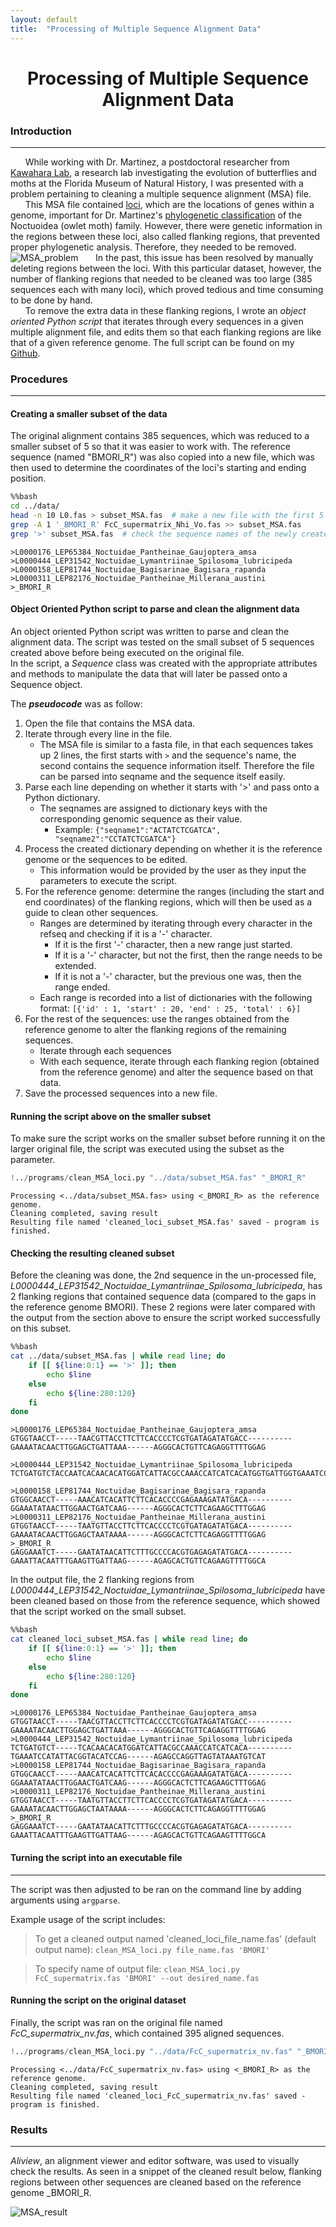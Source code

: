 ```yaml
---
layout: default
title:  "Processing of Multiple Sequence Alignment Data"
---
```

<h1><center>Processing of Multiple Sequence Alignment Data</center></h1>  

### Introduction
---------------------------------------------------------------
&nbsp;&nbsp;&nbsp;&nbsp;&nbsp;&nbsp;While working with Dr. Martinez, a postdoctoral researcher from <a href="https://www.floridamuseum.ufl.edu/kawahara-lab/" target="_blank">Kawahara Lab</a>, a research lab investigating the evolution of butterflies and moths at the Florida Museum of Natural History, I was presented with a problem pertaining to cleaning a multiple sequence alignment (MSA) file.   
&nbsp;&nbsp;&nbsp;&nbsp;&nbsp;&nbsp;This MSA file contained <a href="https://www.genome.gov/genetics-glossary/Locus" target="_blank">loci</a>, which are the locations of genes within a genome, important for Dr. Martinez's <a href="https://bio.libretexts.org/Bookshelves/Introductory_and_General_Biology/Book%3A_Introductory_Biology_(CK-12)/05%3A_Evolution/5.12%3A_Phylogenetic_Classification" target="_blank">phylogenetic classification</a> of the Noctuoidea (owlet moth) family. However, there were genetic information in the regions between these loci, also called flanking regions, that prevented proper phylogenetic analysis. Therefore, they needed to be removed.   
![MSA_problem](/assets/img/process_MSA_problem.png)
&nbsp;&nbsp;&nbsp;&nbsp;&nbsp;&nbsp;In the past, this issue has been resolved by manually deleting regions between the loci. With this particular dataset, however, the number of flanking regions that needed to be cleaned was too large (385 sequences each with many loci), which proved tedious and time consuming to be done by hand.  
&nbsp;&nbsp;&nbsp;&nbsp;&nbsp;&nbsp;To remove the extra data in these flanking regions, I wrote an *object oriented Python script* that iterates through every sequences in a given multiple alignment file, and edits them so that each flanking regions are like that of a given reference genome. The full script can be found on my <a href="https://github.com/nhwivo/clean-MSA-loci/blob/main/clean_MSA_loci.py" target="_blank">Github</a>.

### Procedures
---------------------------------------------------------------
#### Creating a smaller subset of the data
The original alignment contains 385 sequences, which was reduced to a smaller subset of 5 so that it was easier to work with. The reference sequence (named "BMORI_R") was also copied into a new file, which was then used to determine the coordinates of the loci's starting and ending position.


```bash
%%bash
cd ../data/
head -n 10 L0.fas > subset_MSA.fas  # make a new file with the first 5 sequences 
grep -A 1 '_BMORI_R' FcC_supermatrix_Nhi_Vo.fas >> subset_MSA.fas
grep '>' subset_MSA.fas  # check the sequence names of the newly created file 
```

    >L0000176_LEP65384_Noctuidae_Pantheinae_Gaujoptera_amsa
    >L0000444_LEP31542_Noctuidae_Lymantriinae_Spilosoma_lubricipeda
    >L0000158_LEP81744_Noctuidae_Bagisarinae_Bagisara_rapanda
    >L0000311_LEP82176_Noctuidae_Pantheinae_Millerana_austini
    >_BMORI_R


#### Object Oriented Python script to parse and clean the alignment data  
An object oriented Python script was written to parse and clean the alignment data. The script was tested on the small subset of 5 sequences created above before being executed on the original file.   
In the script, a *Sequence* class was created with the appropriate attributes and methods to manipulate the data that will later be passed onto a Sequence object.  

The ***pseudocode*** was as follow:
1. Open the file that contains the MSA data.
2. Iterate through every line in the file.
    - The MSA file is similar to a fasta file, in that each sequences takes up 2 lines, the first starts with `>` and the sequence's name, the second contains the sequence information itself. Therefore the file can be parsed into seqname and the sequence itself easily. 
3. Parse each line depending on whether it starts with '>' and pass onto a Python dictionary. 
    - The seqnames are assigned to dictionary keys with the corresponding genomic sequence as their value.
        - Example: `{"seqname1":"ACTATCTCGATCA", "seqname2":"CCTATCTCGATCA"}`
4. Process the created dictionary depending on whether it is the reference genome or the sequences to be edited. 
    - This information would be provided by the user as they input the parameters to execute the script. 
5. For the reference genome: determine the ranges (including the start and end coordinates) of the flanking regions, which will then be used as a guide to clean other sequences.
    - Ranges are determined by iterating through every character in the refseq and checking if it is a '-' character. 
        - If it is the first '-' character, then a new range just started.
        - If it is a '-' character, but not the first, then the range needs to be extended.
        - If it is not a '-' character, but the previous one was, then the range ended. 
    - Each range is recorded into a list of dictionaries with the following format: `[{'id' : 1, 'start' : 20, 'end' : 25, 'total' : 6}]`
6. For the rest of the sequences: use the ranges obtained from the reference genome to alter the flanking regions of the remaining sequences. 
    - Iterate through each sequences 
    - With each sequence, iterate through each flanking region (obtained from the reference genome) and alter the sequence based on that data. 
7. Save the processed sequences into a new file. 

#### Running the script above on the smaller subset
To make sure the script works on the smaller subset before running it on the larger original file, the script was executed using the subset as the parameter. 


```python
!../programs/clean_MSA_loci.py "../data/subset_MSA.fas" "_BMORI_R"
```

    Processing <../data/subset_MSA.fas> using <_BMORI_R> as the reference genome.
    Cleaning completed, saving result
    Resulting file named 'cleaned_loci_subset_MSA.fas' saved - program is finished.


#### Checking the resulting cleaned subset
Before the cleaning was done, the 2nd sequence in the un-processed file, *L0000444_LEP31542_Noctuidae_Lymantriinae_Spilosoma_lubricipeda*, has 2 flanking regions that contained sequence data (compared to the gaps in the reference genome BMORI). These 2 regions were later compared with the output from the section above to ensure the script worked successfully on this subset.


```bash
%%bash
cat ../data/subset_MSA.fas | while read line; do
    if [[ ${line:0:1} == '>' ]]; then
        echo $line
    else
        echo ${line:280:120}
    fi
done
```

    >L0000176_LEP65384_Noctuidae_Pantheinae_Gaujoptera_amsa
    GTGGTAACCT-----TAACGTTACCTTCTTCACCCCTCGTGATAGATATGACC----------GAAAATACAACTTGGAGCTGATTAAA------AGGGCACTGTTCAGAGGTTTTGGAG
    
    >L0000444_LEP31542_Noctuidae_Lymantriinae_Spilosoma_lubricipeda
    TCTGATGTCTACCAATCACAACACATGGATCATTACGCCAAACCATCATCACATGGTGATTGGTGAAATCCATATTACGGTACATCCAGTCTTCGAGAGCCAGGTTAGTATAAATGTCAT
    
    >L0000158_LEP81744_Noctuidae_Bagisarinae_Bagisara_rapanda
    GTGGCAACCT-----AAACATCACATTCTTCACACCCCGAGAAAGATATGACA----------GGAAATATAACTTGGAACTGATCAAG------AGGGCACTCTTCAGAAGCTTTGGAG
    >L0000311_LEP82176_Noctuidae_Pantheinae_Millerana_austini
    GTGGTAACCT-----TAATGTTACCTTCTTCACCCCTCGTGATAGATATGACA----------GAAAATACAACTTGGAGCTAATAAAA------AGGGCACTCTTCAGAGGTTTTGGAG
    >_BMORI_R
    GAGGAAATCT-----GAATATAACATTCTTTGCCCCACGTGAGAGATATGACA----------GAAATTACAATTTGAAGTTGATTAAG------AGAGCACTGTTCAGAAGTTTTGGCA


In the output file, the 2 flanking regions from *L0000444_LEP31542_Noctuidae_Lymantriinae_Spilosoma_lubricipeda* have been cleaned based on those from the reference sequence, which showed that the script worked on the small subset. 


```bash
%%bash
cat cleaned_loci_subset_MSA.fas | while read line; do
    if [[ ${line:0:1} == '>' ]]; then
        echo $line
    else
        echo ${line:280:120}
    fi
done
```

    >L0000176_LEP65384_Noctuidae_Pantheinae_Gaujoptera_amsa
    GTGGTAACCT-----TAACGTTACCTTCTTCACCCCTCGTGATAGATATGACC----------GAAAATACAACTTGGAGCTGATTAAA------AGGGCACTGTTCAGAGGTTTTGGAG
    >L0000444_LEP31542_Noctuidae_Lymantriinae_Spilosoma_lubricipeda
    TCTGATGTCT-----TCACAACACATGGATCATTACGCCAAACCATCATCACA----------TGAAATCCATATTACGGTACATCCAG------AGAGCCAGGTTAGTATAAATGTCAT
    >L0000158_LEP81744_Noctuidae_Bagisarinae_Bagisara_rapanda
    GTGGCAACCT-----AAACATCACATTCTTCACACCCCGAGAAAGATATGACA----------GGAAATATAACTTGGAACTGATCAAG------AGGGCACTCTTCAGAAGCTTTGGAG
    >L0000311_LEP82176_Noctuidae_Pantheinae_Millerana_austini
    GTGGTAACCT-----TAATGTTACCTTCTTCACCCCTCGTGATAGATATGACA----------GAAAATACAACTTGGAGCTAATAAAA------AGGGCACTCTTCAGAGGTTTTGGAG
    >_BMORI_R
    GAGGAAATCT-----GAATATAACATTCTTTGCCCCACGTGAGAGATATGACA----------GAAATTACAATTTGAAGTTGATTAAG------AGAGCACTGTTCAGAAGTTTTGGCA


#### Turning the script into an executable file
---------------------------------------------------------------
The script was then adjusted to be ran on the command line by adding arguments using `argparse`.    

Example usage of the script includes: 
> To get a cleaned output named 'cleaned_loci_file_name.fas' (default output name):
    `clean_MSA_loci.py file_name.fas 'BMORI'`  

> To specify name of output file:
    `clean_MSA_loci.py FcC_supermatrix.fas 'BMORI' --out desired_name.fas`

#### Running the script on the original dataset
Finally, the script was ran on the original file named *FcC_supermatrix_nv.fas*, which contained 395 aligned sequences. 


```python
!../programs/clean_MSA_loci.py "../data/FcC_supermatrix_nv.fas" "_BMORI_R"
```

    Processing <../data/FcC_supermatrix_nv.fas> using <_BMORI_R> as the reference genome.
    Cleaning completed, saving result
    Resulting file named 'cleaned_loci_FcC_supermatrix_nv.fas' saved - program is finished.


### Results
---------------------------------------------------------------
*Aliview*, an alignment viewer and editor software, was used to visually check the results. 
As seen in a snippet of the cleaned result below, flanking regions between other sequences are cleaned based on the reference genome _BMORI_R.

![MSA_result](/assets/img/process_MSA_result.png)

